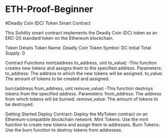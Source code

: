 # ETH-Proof-Beginner

#Deadly Coin (DC) Token Smart Contract
<p>This Solidity smart contract implements the Deadly Coin (DC) token as an ERC-20 standard token on the Ethereum blockchain.</p>

Token Details
  Token Name: Deadly Coin
  Token Symbol: DC
  Initial Total Supply: 0
  
Contract Functions
  mint(address to_address, uint to_value)
  -This function creates new tokens and assigns them to the specified address.
  Parameters:
    to_address: The address to which the new tokens will be assigned.
    to_value: The amount of tokens to be created and assigned.
    
  burn(address from_address, uint remove_value)
  -This function destroys tokens from the specified address.
  Parameters:
    from_address: The address from which tokens will be burned.
    remove_value: The amount of tokens to be destroyed.

    
Getting Started
Deploy Contract: Deploy the MyToken contract on an Ethereum-compatible blockchain network.
Mint Tokens: Use the mint function to create new tokens and assign them to addresses.
Burn Tokens: Use the burn function to destroy tokens from addresses.
